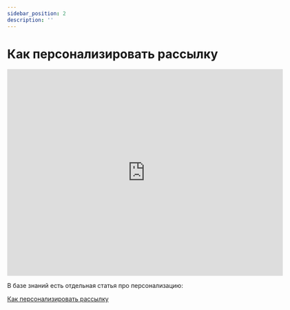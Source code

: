```yaml
---
sidebar_position: 2
description: ''
---
```


# Как персонализировать рассылку

<iframe
    width="640"
    height="480"
    src="https://www.youtube.com/embed/5NgBw1QNE14"
    frameborder="0"
    allow="autoplay; encrypted-media"
    allowfullscreen
>
</iframe>

В базе знаний есть отдельная статья про персонализацию:

[Как персонализировать рассылку](https://docs.sendsay.ru/email-campaigns/personalization/how-to-personalize-campaign)
